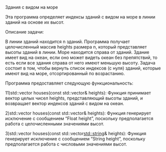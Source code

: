Здания с видом на море

Эта программа определяет индексы зданий с видом на море в линии зданий на основе их высот.

Описание задачи:

В линии зданий находится n зданий. Программа получает целочисленный массив heights размера n, который представляет высоты зданий в линии. Море находится справа от зданий. Здание имеет вид на океан, если оно может видеть океан без препятствий, то есть если все здания справа от него имеют меньшую высоту. Задача состоит в том, чтобы вернуть список индексов (с нуля) зданий, которые имеют вид на море, отсортированный по возрастанию.


Программа предоставляет следующую функциональность:


11)std::vector<int> houses(const std::vector<int>& heights): Функция принимает вектор целых чисел heights, представляющий высоты зданий, и возвращает вектор индексов зданий с видом на океан.

2)std::vector<int> houses(const std::vector<float>& heights): Функция генерирует исключение с сообщением “Float height”, поскольку предполагается работа с целочисленными значениями высот.

3)std::vector<int> houses(const std::vector<std::string>& heights): Функция генерирует исключение с сообщением “String height”, поскольку предполагается работа с числовыми значениями высот.

